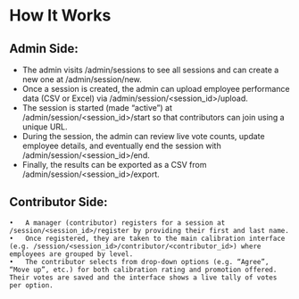 # How It Works

## Admin Side:
 - The admin visits /admin/sessions to see all sessions and can create a new one at /admin/session/new.
 - Once a session is created, the admin can upload employee performance data (CSV or Excel) via /admin/session/<session_id>/upload.
 - The session is started (made “active”) at /admin/session/<session_id>/start so that contributors can join using a unique URL.
 - During the session, the admin can review live vote counts, update employee details, and eventually end the session with /admin/session/<session_id>/end.
 - Finally, the results can be exported as a CSV from /admin/session/<session_id>/export.

## Contributor Side:
	•	A manager (contributor) registers for a session at /session/<session_id>/register by providing their first and last name.
	•	Once registered, they are taken to the main calibration interface (e.g. /session/<session_id>/contributor/<contributor_id>) where employees are grouped by level.
	•	The contributor selects from drop‑down options (e.g. “Agree”, “Move up”, etc.) for both calibration rating and promotion offered. Their votes are saved and the interface shows a live tally of votes per option.
